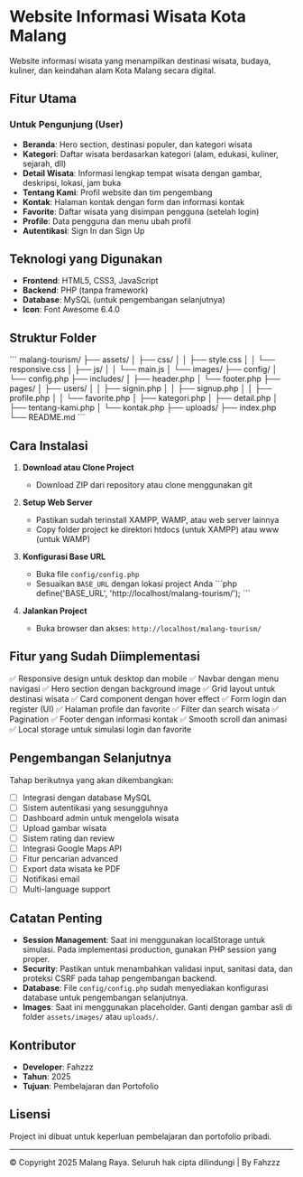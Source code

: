 # Website Informasi Wisata Kota Malang

Website informasi wisata yang menampilkan destinasi wisata, budaya, kuliner, dan keindahan alam Kota Malang secara digital.

## Fitur Utama

### Untuk Pengunjung (User)
- **Beranda**: Hero section, destinasi populer, dan kategori wisata
- **Kategori**: Daftar wisata berdasarkan kategori (alam, edukasi, kuliner, sejarah, dll)
- **Detail Wisata**: Informasi lengkap tempat wisata dengan gambar, deskripsi, lokasi, jam buka
- **Tentang Kami**: Profil website dan tim pengembang
- **Kontak**: Halaman kontak dengan form dan informasi kontak
- **Favorite**: Daftar wisata yang disimpan pengguna (setelah login)
- **Profile**: Data pengguna dan menu ubah profil
- **Autentikasi**: Sign In dan Sign Up

## Teknologi yang Digunakan

- **Frontend**: HTML5, CSS3, JavaScript
- **Backend**: PHP (tanpa framework)
- **Database**: MySQL (untuk pengembangan selanjutnya)
- **Icon**: Font Awesome 6.4.0

## Struktur Folder

\`\`\`
malang-tourism/
├── assets/
│   ├── css/
│   │   ├── style.css
│   │   └── responsive.css
│   ├── js/
│   │   └── main.js
│   └── images/
├── config/
│   └── config.php
├── includes/
│   ├── header.php
│   └── footer.php
├── pages/
│   ├── users/
│   │   ├── signin.php
│   │   ├── signup.php
│   │   ├── profile.php
│   │   └── favorite.php
│   ├── kategori.php
│   ├── detail.php
│   ├── tentang-kami.php
│   └── kontak.php
├── uploads/
├── index.php
└── README.md
\`\`\`

## Cara Instalasi

1. **Download atau Clone Project**
   - Download ZIP dari repository atau clone menggunakan git

2. **Setup Web Server**
   - Pastikan sudah terinstall XAMPP, WAMP, atau web server lainnya
   - Copy folder project ke direktori htdocs (untuk XAMPP) atau www (untuk WAMP)

3. **Konfigurasi Base URL**
   - Buka file `config/config.php`
   - Sesuaikan `BASE_URL` dengan lokasi project Anda
   \`\`\`php
   define('BASE_URL', 'http://localhost/malang-tourism/');
   \`\`\`

4. **Jalankan Project**
   - Buka browser dan akses: `http://localhost/malang-tourism/`

## Fitur yang Sudah Diimplementasi

✅ Responsive design untuk desktop dan mobile
✅ Navbar dengan menu navigasi
✅ Hero section dengan background image
✅ Grid layout untuk destinasi wisata
✅ Card component dengan hover effect
✅ Form login dan register (UI)
✅ Halaman profile dan favorite
✅ Filter dan search wisata
✅ Pagination
✅ Footer dengan informasi kontak
✅ Smooth scroll dan animasi
✅ Local storage untuk simulasi login dan favorite

## Pengembangan Selanjutnya

Tahap berikutnya yang akan dikembangkan:
- [ ] Integrasi dengan database MySQL
- [ ] Sistem autentikasi yang sesungguhnya
- [ ] Dashboard admin untuk mengelola wisata
- [ ] Upload gambar wisata
- [ ] Sistem rating dan review
- [ ] Integrasi Google Maps API
- [ ] Fitur pencarian advanced
- [ ] Export data wisata ke PDF
- [ ] Notifikasi email
- [ ] Multi-language support

## Catatan Penting

- **Session Management**: Saat ini menggunakan localStorage untuk simulasi. Pada implementasi production, gunakan PHP session yang proper.
- **Security**: Pastikan untuk menambahkan validasi input, sanitasi data, dan proteksi CSRF pada tahap pengembangan backend.
- **Database**: File `config/config.php` sudah menyediakan konfigurasi database untuk pengembangan selanjutnya.
- **Images**: Saat ini menggunakan placeholder. Ganti dengan gambar asli di folder `assets/images/` atau `uploads/`.

## Kontributor

- **Developer**: Fahzzz
- **Tahun**: 2025
- **Tujuan**: Pembelajaran dan Portofolio

## Lisensi

Project ini dibuat untuk keperluan pembelajaran dan portofolio pribadi.

---

© Copyright 2025 Malang Raya. Seluruh hak cipta dilindungi | By Fahzzz
